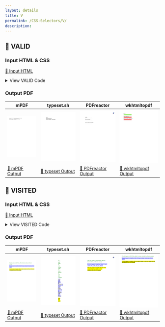 ```yaml
---
layout: details
title: V
permalink: /CSS-Selectors/V/
description: 
---
```




## 🔬 VALID

### Input HTML & CSS

[📄 Input HTML](https://raw.githubusercontent.com/azettl/compare.html2pdf.tools/master//html/CSS%20Selectors/V/valid.html)

<details>
    <summary>
        View VALID Code
    </summary>
    <pre><code class="hljs xml"><span class="hljs-meta">&lt;!DOCTYPE <span class="hljs-meta-keyword">html</span>&gt;</span>
<span class="hljs-comment">&lt;!-- Sample from https://css-tricks.com/almanac/selectors/v/valid/ --&gt;</span>
<span class="hljs-tag">&lt;<span class="hljs-name">html</span> <span class="hljs-attr">lang</span>=<span class="hljs-string">"en"</span>&gt;</span>
    <span class="hljs-tag">&lt;<span class="hljs-name">head</span>&gt;</span>
        <span class="hljs-tag">&lt;<span class="hljs-name">style</span>&gt;</span><span class="css">
        <span class="hljs-selector-tag">input</span><span class="hljs-selector-pseudo">:invalid</span> {
  <span class="hljs-attribute">background</span>: <span class="hljs-built_in">hsla</span>(<span class="hljs-number">0</span>, <span class="hljs-number">90%</span>, <span class="hljs-number">70%</span>, <span class="hljs-number">1</span>);
}

<span class="hljs-selector-tag">input</span><span class="hljs-selector-pseudo">:valid</span> {
  <span class="hljs-attribute">background</span>: <span class="hljs-built_in">hsla</span>(<span class="hljs-number">100</span>, <span class="hljs-number">90%</span>, <span class="hljs-number">70%</span>, <span class="hljs-number">1</span>);
}


<span class="hljs-selector-tag">body</span> {
  <span class="hljs-attribute">padding</span>: <span class="hljs-number">3em</span>;
}
<span class="hljs-selector-tag">label</span> {
  <span class="hljs-attribute">display</span>: block;
}
<span class="hljs-selector-tag">input</span> {
  <span class="hljs-attribute">padding</span>: <span class="hljs-number">0.25em</span> <span class="hljs-number">0</span>;
  <span class="hljs-attribute">margin-bottom</span>: <span class="hljs-number">0.75em</span>;
}
        </span><span class="hljs-tag">&lt;/<span class="hljs-name">style</span>&gt;</span>
    <span class="hljs-tag">&lt;/<span class="hljs-name">head</span>&gt;</span>
    <span class="hljs-tag">&lt;<span class="hljs-name">body</span>&gt;</span>
        <span class="hljs-tag">&lt;<span class="hljs-name">label</span> <span class="hljs-attr">for</span>=<span class="hljs-string">"email"</span>&gt;</span>Email:<span class="hljs-tag">&lt;/<span class="hljs-name">label</span>&gt;</span>
        <span class="hljs-tag">&lt;<span class="hljs-name">input</span> <span class="hljs-attr">type</span>=<span class="hljs-string">"email"</span> <span class="hljs-attr">id</span>=<span class="hljs-string">"email"</span> <span class="hljs-attr">name</span>=<span class="hljs-string">"email"</span> /&gt;</span>
        
        <span class="hljs-tag">&lt;<span class="hljs-name">label</span> <span class="hljs-attr">for</span>=<span class="hljs-string">"emailRequired"</span>&gt;</span>Email (required):<span class="hljs-tag">&lt;/<span class="hljs-name">label</span>&gt;</span>
        <span class="hljs-tag">&lt;<span class="hljs-name">input</span> <span class="hljs-attr">type</span>=<span class="hljs-string">"email"</span> <span class="hljs-attr">id</span>=<span class="hljs-string">"emailRequired"</span> <span class="hljs-attr">name</span>=<span class="hljs-string">"emailRequired"</span> <span class="hljs-attr">required</span> /&gt;</span>
        
        <span class="hljs-tag">&lt;<span class="hljs-name">form</span> <span class="hljs-attr">action</span>=<span class="hljs-string">"#"</span>&gt;</span>
          <span class="hljs-tag">&lt;<span class="hljs-name">label</span> <span class="hljs-attr">id</span>=<span class="hljs-string">"guess"</span>&gt;</span>Enter a number 1 through 9:<span class="hljs-tag">&lt;/<span class="hljs-name">label</span>&gt;</span>
          <span class="hljs-tag">&lt;<span class="hljs-name">input</span> <span class="hljs-attr">type</span>=<span class="hljs-string">"text"</span> <span class="hljs-attr">id</span>=<span class="hljs-string">"guess"</span> <span class="hljs-attr">name</span>=<span class="hljs-string">"guess"</span> <span class="hljs-attr">pattern</span>=<span class="hljs-string">"[1-9]{1}"</span> <span class="hljs-attr">required</span> /&gt;</span>
        <span class="hljs-tag">&lt;/<span class="hljs-name">form</span>&gt;</span>
    <span class="hljs-tag">&lt;/<span class="hljs-name">body</span>&gt;</span>
<span class="hljs-tag">&lt;/<span class="hljs-name">html</span>&gt;</span></code><button class='button-code-copy'>📋 Copy Code</button></pre>
</details>

### Output PDF

| mPDF | typeset.sh | PDFreactor | wkhtmltopdf
|---------|---------|---------|---------|
| ![mPDF Preview](mpdf__html_CSS_Selectors_V_valid.html.png) | ![typeset Preview](typeset__html_CSS_Selectors_V_valid.html.png) | ![PDFreactor Preview](pdfreactor__html_CSS_Selectors_V_valid.html.png) | ![wkhtmltopdf Preview](wkhtmltopdf__html_CSS_Selectors_V_valid.html.png) |
| [📕 mPDF Output](mpdf__html_CSS_Selectors_V_valid.html.pdf) | [📕 typeset Output](typeset__html_CSS_Selectors_V_valid.html.pdf) | [📕 PDFreactor Output](pdfreactor__html_CSS_Selectors_V_valid.html.pdf) | [📕 wkhtmltopdf Output](wkhtmltopdf__html_CSS_Selectors_V_valid.html.pdf) |

## 🔬 VISITED

### Input HTML & CSS

[📄 Input HTML](https://raw.githubusercontent.com/azettl/compare.html2pdf.tools/master//html/CSS%20Selectors/V/visited.html)

<details>
    <summary>
        View VISITED Code
    </summary>
    <pre><code class="hljs xml"><span class="hljs-meta">&lt;!DOCTYPE <span class="hljs-meta-keyword">html</span>&gt;</span>
<span class="hljs-comment">&lt;!-- Sample from https://css-tricks.com/almanac/selectors/v/visited/ --&gt;</span>
<span class="hljs-tag">&lt;<span class="hljs-name">html</span> <span class="hljs-attr">lang</span>=<span class="hljs-string">"en"</span>&gt;</span>
    <span class="hljs-tag">&lt;<span class="hljs-name">head</span>&gt;</span>
        <span class="hljs-tag">&lt;<span class="hljs-name">style</span>&gt;</span><span class="css">
        <span class="hljs-selector-tag">a</span><span class="hljs-selector-class">.csstricks</span> {
  <span class="hljs-attribute">color</span>: green;
}

<span class="hljs-selector-tag">a</span><span class="hljs-selector-class">.csstricks</span><span class="hljs-selector-pseudo">:visited</span> {
  <span class="hljs-attribute">color</span>: <span class="hljs-number">#E18728</span>;
}

<span class="hljs-selector-tag">a</span><span class="hljs-selector-class">.codepen</span> {
  <span class="hljs-attribute">border</span>: <span class="hljs-number">2px</span> solid blue;
}

<span class="hljs-selector-tag">a</span><span class="hljs-selector-class">.codepen</span><span class="hljs-selector-pseudo">:visited</span> {
  <span class="hljs-attribute">border</span>: <span class="hljs-number">2px</span> solid black;
}

<span class="hljs-selector-tag">a</span><span class="hljs-selector-class">.google</span> {
  <span class="hljs-attribute">background-color</span>: yellow;
  <span class="hljs-attribute">color</span>: black;
}

<span class="hljs-selector-tag">a</span><span class="hljs-selector-class">.google</span><span class="hljs-selector-pseudo">:visited</span> {
  <span class="hljs-attribute">background-color</span>: <span class="hljs-number">#E18728</span>;
  <span class="hljs-attribute">color</span>: white;
}
<span class="hljs-comment">/* Pen styling, unrelated to :visited */</span>

<span class="hljs-selector-class">.links</span> {
  <span class="hljs-attribute">max-width</span>: <span class="hljs-number">70vw</span>;
  <span class="hljs-attribute">margin</span>: <span class="hljs-number">0</span> auto;
  <span class="hljs-attribute">font-size</span>: <span class="hljs-number">1.5em</span>;
  <span class="hljs-attribute">font-family</span>: <span class="hljs-string">'Source Sans Pro'</span>, sans-serif;
}
        </span><span class="hljs-tag">&lt;/<span class="hljs-name">style</span>&gt;</span>
    <span class="hljs-tag">&lt;/<span class="hljs-name">head</span>&gt;</span>
    <span class="hljs-tag">&lt;<span class="hljs-name">body</span>&gt;</span>
        <span class="hljs-tag">&lt;<span class="hljs-name">section</span> <span class="hljs-attr">class</span>=<span class="hljs-string">"links"</span>&gt;</span>
            <span class="hljs-tag">&lt;<span class="hljs-name">p</span>&gt;</span><span class="hljs-tag">&lt;<span class="hljs-name">a</span> <span class="hljs-attr">href</span>=<span class="hljs-string">"https://www.css-tricks.com"</span> <span class="hljs-attr">class</span>=<span class="hljs-string">"csstricks"</span>&gt;</span>This link goes to CSS-Tricks. After it's been visited, it will turn orange.<span class="hljs-tag">&lt;/<span class="hljs-name">a</span>&gt;</span><span class="hljs-tag">&lt;/<span class="hljs-name">p</span>&gt;</span>
            <span class="hljs-tag">&lt;<span class="hljs-name">p</span>&gt;</span><span class="hljs-tag">&lt;<span class="hljs-name">a</span> <span class="hljs-attr">href</span>=<span class="hljs-string">"https://www.codepen.io"</span> <span class="hljs-attr">class</span>=<span class="hljs-string">"codepen"</span>&gt;</span>This link goes to CodePen. After it's been visited, its border will turn black.<span class="hljs-tag">&lt;/<span class="hljs-name">a</span>&gt;</span><span class="hljs-tag">&lt;/<span class="hljs-name">p</span>&gt;</span>
            <span class="hljs-tag">&lt;<span class="hljs-name">p</span>&gt;</span><span class="hljs-tag">&lt;<span class="hljs-name">a</span> <span class="hljs-attr">href</span>=<span class="hljs-string">"https://www.google.com"</span> <span class="hljs-attr">class</span>=<span class="hljs-string">"google"</span>&gt;</span>This link goes to Google. After it's been visited, it will turn white and the background will turn orange. <span class="hljs-tag">&lt;/<span class="hljs-name">a</span>&gt;</span><span class="hljs-tag">&lt;/<span class="hljs-name">p</span>&gt;</span>
          <span class="hljs-tag">&lt;/<span class="hljs-name">section</span>&gt;</span>
    <span class="hljs-tag">&lt;/<span class="hljs-name">body</span>&gt;</span>
<span class="hljs-tag">&lt;/<span class="hljs-name">html</span>&gt;</span></code><button class='button-code-copy'>📋 Copy Code</button></pre>
</details>

### Output PDF

| mPDF | typeset.sh | PDFreactor | wkhtmltopdf
|---------|---------|---------|---------|
| ![mPDF Preview](mpdf__html_CSS_Selectors_V_visited.html.png) | ![typeset Preview](typeset__html_CSS_Selectors_V_visited.html.png) | ![PDFreactor Preview](pdfreactor__html_CSS_Selectors_V_visited.html.png) | ![wkhtmltopdf Preview](wkhtmltopdf__html_CSS_Selectors_V_visited.html.png) |
| [📕 mPDF Output](mpdf__html_CSS_Selectors_V_visited.html.pdf) | [📕 typeset Output](typeset__html_CSS_Selectors_V_visited.html.pdf) | [📕 PDFreactor Output](pdfreactor__html_CSS_Selectors_V_visited.html.pdf) | [📕 wkhtmltopdf Output](wkhtmltopdf__html_CSS_Selectors_V_visited.html.pdf) |



